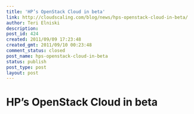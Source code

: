 ```yaml
---
title: 'HP’s OpenStack Cloud in beta'
link: http://cloudscaling.com/blog/news/hps-openstack-cloud-in-beta/
author: Teri Elniski
description: 
post_id: 424
created: 2011/09/09 17:23:48
created_gmt: 2011/09/10 00:23:48
comment_status: closed
post_name: hps-openstack-cloud-in-beta
status: publish
post_type: post
layout: post
---
```


# HP’s OpenStack Cloud in beta

